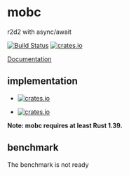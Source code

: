 # mobc

r2d2 with async/await

[![Build Status](https://travis-ci.com/importcjj/mobc.svg?token=ZZrg3rRkUA8NUGrjEsU9&branch=master)](https://travis-ci.com/importcjj/mobc) [![crates.io](https://img.shields.io/badge/crates.io-0.1.1-%23dea584)](https://crates.io/crates/mobc)

[Documentation](https://docs.rs/mobc/0.1.0/mobc/)

## implementation

* [![crates.io](https://img.shields.io/badge/mobc_redis-0.2.0-%23dea584)](https://crates.io/crates/mobc-redis)

* [![crates.io](https://img.shields.io/badge/mobc_postgres-0.2.2-%23dea584)](https://crates.io/crates/mobc-postgres)

**Note: mobc requires at least Rust 1.39.**



## benchmark

The benchmark is not ready